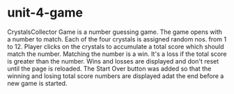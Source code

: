 # unit-4-game
CrystalsCollector Game is a number guessing game. The game opens with a number to match. Each of the four crystals is assigned random nos.
 from 1 to 12. Player clicks on the crystals to accumulate a total score which should match the number. Matching the number is a win. It's a
loss if the total score is greater than the number. Wins and losses are displayed and don't reset until the page is reloaded. The Start Over button
was added so that the winning and losing total score numbers are displayed adat the end before a new game is started.